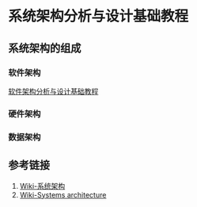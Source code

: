 # 系统架构分析与设计基础教程


## 系统架构的组成


### 软件架构


[软件架构分析与设计基础教程](work/methodology/Software-Engineering/Alalysis-and-Design/Software-Analysis-and-Design/软件架构分析与设计基础教程.md)

### 硬件架构


### 数据架构




## 参考链接
1. [Wiki-系统架构](https://zh.wikipedia.org/wiki/%E7%B3%BB%E7%BB%9F%E6%9E%B6%E6%9E%84)
2. [Wiki-Systems architecture](https://en.wikipedia.org/wiki/Systems_architecture)
